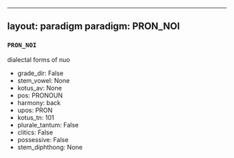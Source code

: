 
---
layout: paradigm
paradigm: PRON_NOI
---
### ` PRON_NOI `

dialectal forms of nuo
* grade_dir: False
* stem_vowel: None
* kotus_av: None
* pos: PRONOUN
* harmony: back
* upos: PRON
* kotus_tn: 101
* plurale_tantum: False
* clitics: False
* possessive: False
* stem_diphthong: None
